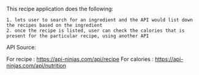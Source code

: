 This recipe application does the following: 

    1. lets user to search for an ingredient and the API would list down the recipes based on the ingredient
    2. once the recipe is listed, user can check the calories that is present for the particular recipe, using another API

API Source:

For recipe : https://api-ninjas.com/api/recipe
For calories : https://api-ninjas.com/api/nutrition